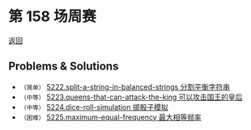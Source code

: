 # 第 158 场周赛
[返回](../../README.md)

## Problems & Solutions
* `（简单）`  [5222.split-a-string-in-balanced-strings 分割平衡字符串](./problems/5222.split-a-string-in-balanced-strings/README.md)
* `（中等）`  [5223.queens-that-can-attack-the-king 可以攻击国王的皇后](./problems/5223.queens-that-can-attack-the-king/README.md) 
* `（中等）`  [5224.dice-roll-simulation 掷骰子模拟](./problems/5224.dice-roll-simulation/README.md) 
* `（困难）`  [5225.maximum-equal-frequency 最大相等频率](./problems/5225.maximum-equal-frequency/README.md)
